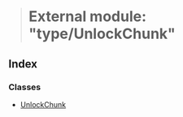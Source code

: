 > # External module: "type/UnlockChunk"

## Index

### Classes

* [UnlockChunk](../classes/_type_unlockchunk_.unlockchunk.md)